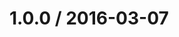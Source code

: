 <!--remark setext-->

<!--lint disable no-multiple-toplevel-headings-->

1.0.0 / 2016-03-07
==================
